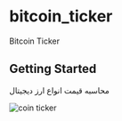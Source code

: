 # bitcoin_ticker

Bitcoin Ticker

## Getting Started

محاسبه قیمت انواع ارز دیجیتال

![coin ticker](https://github.com/mohsen0dev/bitcoin_ticker/assets/153233719/a98e435a-d835-48e1-b484-2befe4db2773)
